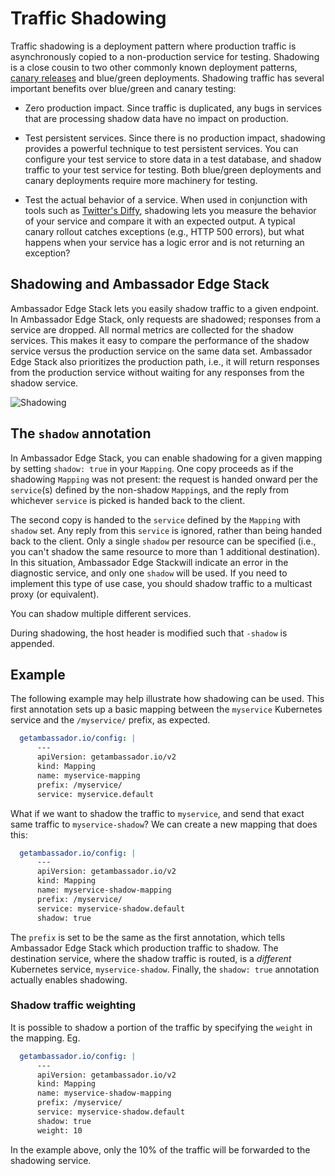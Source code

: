 # Traffic Shadowing

Traffic shadowing is a deployment pattern where production traffic is asynchronously copied to a non-production service for testing. Shadowing is a close cousin to two other commonly known deployment patterns, [canary releases](/reference/canary) and blue/green deployments. Shadowing traffic has several important benefits over blue/green and canary testing:

* Zero production impact. Since traffic is duplicated, any bugs in services that are processing shadow data have no impact on production.

* Test persistent services. Since there is no production impact, shadowing provides a powerful technique to test persistent services. You can configure your test service to store data in a test database, and shadow traffic to your test service for testing. Both blue/green deployments and canary deployments require more machinery for testing.

* Test the actual behavior of a service. When used in conjunction with tools such as [Twitter's Diffy](https://github.com/twitter/diffy), shadowing lets you measure the behavior of your service and compare it with an expected output. A typical canary rollout catches exceptions (e.g., HTTP 500 errors), but what happens when your service has a logic error and is not returning an exception?

## Shadowing and Ambassador Edge Stack

Ambassador Edge Stack lets you easily shadow traffic to a given endpoint. In Ambassador Edge Stack, only requests are shadowed; responses from a service are dropped. All normal metrics are collected for the shadow services. This makes it easy to compare the performance of the shadow service versus the production service on the same data set. Ambassador Edge Stack also prioritizes the production path, i.e., it will return responses from the production service without waiting for any responses from the shadow service.

![Shadowing](/doc-images/shadowing.png)

## The `shadow` annotation

In Ambassador Edge Stack, you can enable shadowing for a given mapping by setting `shadow: true` in your `Mapping`.  One copy proceeds as if the shadowing `Mapping` was not present: the request is handed onward per the `service`(s) defined by the non-shadow `Mapping`s, and the reply from whichever `service` is picked is handed back to the client.

The second copy is handed to the `service` defined by the `Mapping` with `shadow` set. Any reply from this `service` is ignored, rather than being handed back to the client. Only a single `shadow` per resource can be specified (i.e., you can't shadow the same resource to more than 1 additional destination). In this situation, Ambassador  Edge Stackwill indicate an error in the diagnostic service, and only one `shadow` will be used. If you need to implement this type of use case, you should shadow traffic to a multicast proxy (or equivalent).

You can shadow multiple different services.

During shadowing, the host header is modified such that `-shadow` is appended.

## Example

The following example may help illustrate how shadowing can be used. This first annotation sets up a basic mapping between the `myservice` Kubernetes service and the `/myservice/` prefix, as expected.

```yaml
  getambassador.io/config: |
      ---
      apiVersion: getambassador.io/v2
      kind: Mapping
      name: myservice-mapping
      prefix: /myservice/
      service: myservice.default
```

What if we want to shadow the traffic to `myservice`, and send that exact same traffic to `myservice-shadow`? We can create a new mapping that does this:

```yaml
  getambassador.io/config: |
      ---
      apiVersion: getambassador.io/v2
      kind: Mapping
      name: myservice-shadow-mapping
      prefix: /myservice/
      service: myservice-shadow.default
      shadow: true
```

The `prefix` is set to be the same as the first annotation, which tells Ambassador Edge Stack which production traffic to shadow. The destination service, where the shadow traffic is routed, is a *different* Kubernetes service, `myservice-shadow`. Finally, the `shadow: true` annotation actually enables shadowing.

### Shadow traffic weighting

It is possible to shadow a portion of the traffic by specifying the `weight` in the mapping. Eg.

```yaml
  getambassador.io/config: |
      ---
      apiVersion: getambassador.io/v2
      kind: Mapping
      name: myservice-shadow-mapping
      prefix: /myservice/
      service: myservice-shadow.default
      shadow: true
      weight: 10
```

In the example above, only the 10% of the traffic will be forwarded to the shadowing service.


